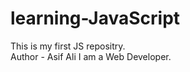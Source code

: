 # learning-JavaScript

This is my first JS repositry.
<br />
Author - Asif Ali
I am a Web Developer.
